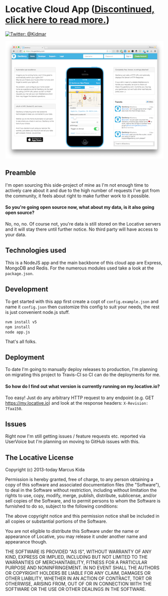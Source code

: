 # Locative Cloud App ([Discontinued, click here to read more.](http://blog.locative.io/bye-everyone-df01871fe949))

[![Twitter: @Kidmar](https://img.shields.io/badge/contact-@Kidmar-blue.svg?style=flat)](https://twitter.com/Kidmar)

![Screenshot](screenshot.png)

## Preamble

I'm open sourcing this side-project of mine as I'm not enough time to actively care about it and due to the high number of requests I've got from the community, it feels about right to make further work to it possible.

#### So you're going open source now, what about my data, is it also going open source?
No, no, no. Of course not, you're data is still stored on the Locative servers and it will stay there until further notice. No third party will have access to your data.

## Technologies used

This is a NodeJS app and the main backbone of this cloud app are Express, MongoDB and Redis.
For the numerous modules used take a look at the `package.json`.

## Development

To get started with this app first create a copt of `config.example.json` and name it `config.json` then customize this config to suit your needs, the rest is just convenient node.js stuff.

```
nvm install v5
npm install
node app.js
```

That's all folks.

## Deployment

To date I'm going to manually deploy releases to production, I'm planning on migrating this project to Travis-CI so CI can do the deployments for me.

#### So how do I find out what version is currently running on my.locative.io?
Too easy! Just do any arbitrary HTTP request to any endpoint (e.g. GET https://my.locative.io) and look at the response headers: `X-Revision: 7faa150`.

## Issues

Right now I'm still getting issues / feature requests etc. reported via UserVoice but I'm planning on moving to GitHub issues with this.

## The Locative License

Copyright (c) 2013-today Marcus Kida

Permission is hereby granted, free of charge, to any person obtaining a copy
of this software and associated documentation files (the "Software"), to deal
in the Software without restriction, including without limitation the rights
to use, copy, modify, merge, publish, distribute, sublicense, and/or sell
copies of the Software, and to permit persons to whom the Software is
furnished to do so, subject to the following conditions:

The above copyright notice and this permission notice shall be included in
all copies or substantial portions of the Software.

You are not eligible to distribute this Software under the name or appearance
of Locative, you may release it under another name and appearance though.

THE SOFTWARE IS PROVIDED "AS IS", WITHOUT WARRANTY OF ANY KIND, EXPRESS OR
IMPLIED, INCLUDING BUT NOT LIMITED TO THE WARRANTIES OF MERCHANTABILITY,
FITNESS FOR A PARTICULAR PURPOSE AND NONINFRINGEMENT.  IN NO EVENT SHALL THE
AUTHORS OR COPYRIGHT HOLDERS BE LIABLE FOR ANY CLAIM, DAMAGES OR OTHER
LIABILITY, WHETHER IN AN ACTION OF CONTRACT, TORT OR OTHERWISE, ARISING FROM,
OUT OF OR IN CONNECTION WITH THE SOFTWARE OR THE USE OR OTHER DEALINGS IN
THE SOFTWARE.
